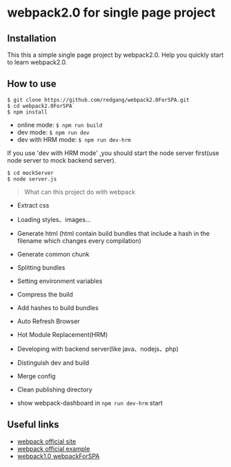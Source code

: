 # webpack2.0 for single page project

## Installation

This this a simple single page project by webpack2.0. 
Help you quickly start to learn webpack2.0.


## How to use
```
$ git clone https://github.com/redgang/webpack2.0ForSPA.git
$ cd webpack2.0ForSPA`
$ npm install
```

* online mode:
`$ npm run build`
* dev mode:
`$ npm run dev`
* dev with HRM mode:
`$ npm run dev-hrm` 

If you use 'dev with HRM mode' ,you should start the node server first(use node server to mock backend server).
```
$ cd mockServer
$ node server.js
```

> What can this project do with webpack

- Extract css

- Loading styles、images...

- Generate html (html contain build bundles that include a hash in the filename which changes every compilation)

- Generate common chunk

- Splitting bundles

- Setting environment variables

- Compress the build

- Add hashes to build bundles

- Auto Refresh Browser

- Hot Module Replacement(HRM)

- Developing with backend server(like java、nodejs、php)

- Distinguish dev and build

- Merge config

- Clean publishing directory 

- show webpack-dashboard in `npm run dev-hrm` start

## Useful links

- [webpack official site](https://webpack.github.io/docs/)
- [webpack official example](https://github.com/webpack/webpack/tree/master/examples)
- [webpack1.0 webpackForSPA](https://huangshuwei.github.io/2016/07/12/webpack%20%E5%8D%95%E9%A1%B5%E9%9D%A2%E5%BA%94%E7%94%A8%E5%AE%9E%E6%88%98/)
